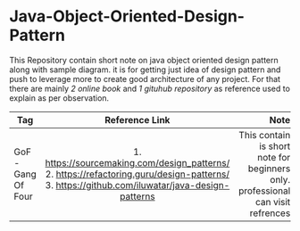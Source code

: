 # Java-Object-Oriented-Design-Pattern
This Repository contain short note on java object oriented design pattern along with sample diagram. it is for getting just idea of design pattern and push to leverage more to create good architecture of any project. For that there are mainly *_2 online book_* and *_1 gituhub repository_* as reference used to explain as per observation.

| Tag        | Reference Link           | Note  |
| ------------- |:-------------:| -----:|
|  GoF - Gang Of Four      | 1. <https://sourcemaking.com/design_patterns/> 2. <https://refactoring.guru/design-patterns/> 3. <https://github.com/iluwatar/java-design-patterns> | This contain is short note for beginners only. professional can visit refrences  |

